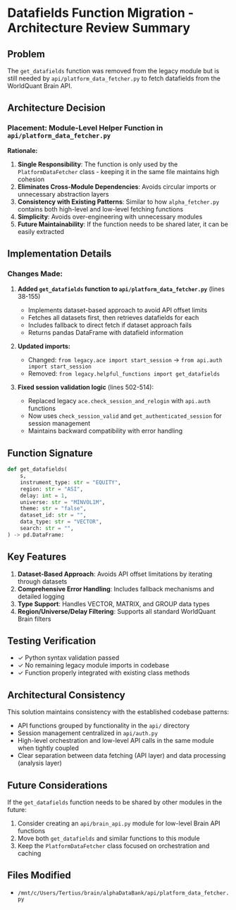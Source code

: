 # Datafields Function Migration - Architecture Review Summary

## Problem
The `get_datafields` function was removed from the legacy module but is still needed by `api/platform_data_fetcher.py` to fetch datafields from the WorldQuant Brain API.

## Architecture Decision

### Placement: Module-Level Helper Function in `api/platform_data_fetcher.py`

**Rationale:**
1. **Single Responsibility**: The function is only used by the `PlatformDataFetcher` class - keeping it in the same file maintains high cohesion
2. **Eliminates Cross-Module Dependencies**: Avoids circular imports or unnecessary abstraction layers
3. **Consistency with Existing Patterns**: Similar to how `alpha_fetcher.py` contains both high-level and low-level fetching functions
4. **Simplicity**: Avoids over-engineering with unnecessary modules
5. **Future Maintainability**: If the function needs to be shared later, it can be easily extracted

## Implementation Details

### Changes Made:

1. **Added `get_datafields` function to `api/platform_data_fetcher.py`** (lines 38-155)
   - Implements dataset-based approach to avoid API offset limits
   - Fetches all datasets first, then retrieves datafields for each
   - Includes fallback to direct fetch if dataset approach fails
   - Returns pandas DataFrame with datafield information

2. **Updated imports:**
   - Changed: `from legacy.ace import start_session` → `from api.auth import start_session`
   - Removed: `from legacy.helpful_functions import get_datafields`

3. **Fixed session validation logic** (lines 502-514):
   - Replaced legacy `ace.check_session_and_relogin` with `api.auth` functions
   - Now uses `check_session_valid` and `get_authenticated_session` for session management
   - Maintains backward compatibility with error handling

## Function Signature

```python
def get_datafields(
    s,
    instrument_type: str = "EQUITY",
    region: str = "ASI",
    delay: int = 1,
    universe: str = "MINVOL1M",
    theme: str = "false",
    dataset_id: str = "",
    data_type: str = "VECTOR",
    search: str = "",
) -> pd.DataFrame:
```

## Key Features

1. **Dataset-Based Approach**: Avoids API offset limitations by iterating through datasets
2. **Comprehensive Error Handling**: Includes fallback mechanisms and detailed logging
3. **Type Support**: Handles VECTOR, MATRIX, and GROUP data types
4. **Region/Universe/Delay Filtering**: Supports all standard WorldQuant Brain filters

## Testing Verification

- ✓ Python syntax validation passed
- ✓ No remaining legacy module imports in codebase
- ✓ Function properly integrated with existing class methods

## Architectural Consistency

This solution maintains consistency with the established codebase patterns:
- API functions grouped by functionality in the `api/` directory
- Session management centralized in `api/auth.py`
- High-level orchestration and low-level API calls in the same module when tightly coupled
- Clear separation between data fetching (API layer) and data processing (analysis layer)

## Future Considerations

If the `get_datafields` function needs to be shared by other modules in the future:
1. Consider creating an `api/brain_api.py` module for low-level Brain API functions
2. Move both `get_datafields` and similar functions to this module
3. Keep the `PlatformDataFetcher` class focused on orchestration and caching

## Files Modified

- `/mnt/c/Users/Tertius/brain/alphaDataBank/api/platform_data_fetcher.py`
